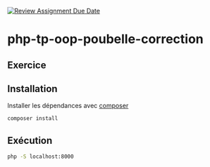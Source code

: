 [![Review Assignment Due Date](https://classroom.github.com/assets/deadline-readme-button-8d59dc4de5201274e310e4c54b9627a8934c3b88527886e3b421487c677d23eb.svg)](https://classroom.github.com/a/V-N6TI0z)
# php-tp-oop-poubelle-correction

## Exercice


## Installation

Installer les dépendances avec [composer](https://getcomposer.org/)
```bash
composer install
```

## Exécution

```bash
php -S localhost:8000
```